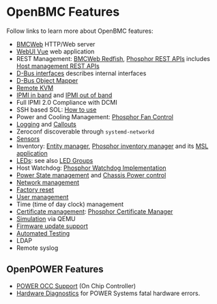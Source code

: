 # OpenBMC Features

Follow links to learn more about OpenBMC features:

- [BMCWeb][] HTTP/Web server
- [WebUI Vue][] web application
- REST Management: [BMCWeb Redfish][], [Phosphor REST APIs][] includes [Host
  management
  REST APIs][]
- [D-Bus interfaces][] describes internal interfaces
- [D-Bus Object Mapper][]
- [Remote KVM][]
- [IPMI in band][] and [IPMI out of band][]
- Full IPMI 2.0 Compliance with DCMI
- SSH based SOL: [How to use][sol how to use]
- Power and Cooling Management: [Phosphor Fan Control][]
- [Logging][phosphor logging] and [Callouts][logging callouts]
- Zeroconf discoverable through `systemd-networkd`
- [Sensors][]
- Inventory: [Entity manager][], [Phosphor inventory manager][] and its [MSL
  application][]
- [LEDs][]: see also [LED Groups][]
- Host Watchdog: [Phosphor Watchdog Implementation][]
- [Power State management] and [Chassis Power control][]
- [Network management][]
- [Factory reset][]
- [User management][phosphor user management]
- Time (time of day clock) management
- [Certificate management][]: [Phosphor Certificate Manager][]
- [Simulation][] via QEMU
- [Firmware update support][]
- [Automated Testing][]
- LDAP
- Remote syslog

## OpenPOWER Features

- [POWER OCC Support][power occ implementation] (On Chip Controller)
- [Hardware Diagnostics][] for POWER Systems fatal hardware errors.

[automated testing]:
  https://github.com/openbmc/openbmc-test-automation/blob/master/README.md
[bmcweb]: https://github.com/openbmc/bmcweb/blob/master/README.md
[bmcweb redfish]:
  https://github.com/openbmc/bmcweb/blob/master/DEVELOPING.md#redfish
[certificate management]:
  https://github.com/openbmc/phosphor-dbus-interfaces/tree/master/yaml/xyz/openbmc_project/Certs/README.md
[chassis power control]:
  https://github.com/openbmc/phosphor-dbus-interfaces/blob/master/yaml/xyz/openbmc_project/Chassis/README.md
[d-bus interfaces]:
  https://github.com/openbmc/phosphor-dbus-interfaces/blob/master/README.md
[d-bus object mapper]:
  https://github.com/openbmc/docs/blob/master/architecture/object-mapper.md
[entity manager]:
  https://github.com/openbmc/entity-manager/blob/master/README.md
[factory reset]:
  https://github.com/openbmc/phosphor-dbus-interfaces/tree/master/yaml/xyz/openbmc_project/Common/FactoryReset/README.md
[firmware update support]:
  https://github.com/openbmc/docs/blob/master/architecture/code-update/code-update.md
[hardware diagnostics]:
  https://github.com/openbmc/openpower-hw-diags/blob/master/README.md
[host management]:
  https://github.com/openbmc/docs/blob/master/host-management.md
[host management rest apis]:
  https://github.com/openbmc/docs/blob/master/host-management.md
[ipmi in band]:
  https://github.com/openbmc/docs/blob/master/architecture/ipmi-architecture.md
[ipmi out of band]: https://github.com/openbmc/ipmitool/blob/master/README
[led groups]:
  https://github.com/openbmc/phosphor-dbus-interfaces/blob/master/yaml/xyz/openbmc_project/Led/README.md
[leds]:
  https://github.com/openbmc/docs/blob/master/architecture/LED-architecture.md
[logging callouts]:
  https://github.com/openbmc/phosphor-dbus-interfaces/tree/master/yaml/xyz/openbmc_project/Common/Callout/README.md
[msl application]:
  https://github.com/openbmc/phosphor-dbus-monitor/blob/master/mslverify/README.md
[network management]:
  https://github.com/openbmc/phosphor-dbus-interfaces/blob/master/yaml/xyz/openbmc_project/Network/README.md
[phosphor certificate manager]:
  https://github.com/openbmc/phosphor-certificate-manager/blob/master/README.md
[phosphor fan control]:
  https://github.com/openbmc/phosphor-fan-presence/blob/master/README.md
[phosphor inventory manager]:
  https://github.com/openbmc/phosphor-inventory-manager/blob/master/README.md
[phosphor logging]:
  https://github.com/openbmc/phosphor-logging/blob/master/README.md
[phosphor rest apis]: https://github.com/openbmc/docs/blob/master/rest-api.md
[phosphor user management]:
  https://github.com/openbmc/docs/blob/master/architecture/user-management.md
[phosphor watchdog implementation]: https://github.com/openbmc/phosphor-watchdog
[power occ implementation]: https://github.com/openbmc/openpower-occ-control
[remote kvm]: https://github.com/openbmc/obmc-ikvm/blob/master/README.md
[sensors]:
  https://github.com/openbmc/docs/blob/master/architecture/sensor-architecture.md
[simulation]:
  https://github.com/openbmc/docs/blob/master/development/dev-environment.md
[power state management]:
  https://github.com/openbmc/phosphor-dbus-interfaces/blob/master/yaml/xyz/openbmc_project/State/README.md
[sol how to use]: https://github.com/openbmc/docs/blob/master/console.md
[webui vue]: https://github.com/openbmc/webui-vue/blob/master/README.md
